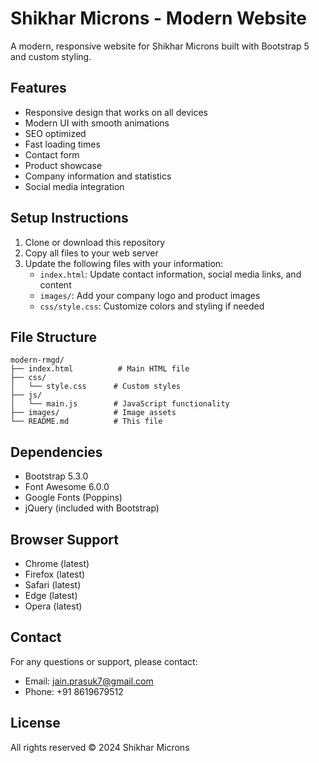 # Shikhar Microns - Modern Website

A modern, responsive website for Shikhar Microns built with Bootstrap 5 and custom styling.

## Features

- Responsive design that works on all devices
- Modern UI with smooth animations
- SEO optimized
- Fast loading times
- Contact form
- Product showcase
- Company information and statistics
- Social media integration

## Setup Instructions

1. Clone or download this repository
2. Copy all files to your web server
3. Update the following files with your information:
   - `index.html`: Update contact information, social media links, and content
   - `images/`: Add your company logo and product images
   - `css/style.css`: Customize colors and styling if needed

## File Structure

```
modern-rmgd/
├── index.html          # Main HTML file
├── css/
│   └── style.css      # Custom styles
├── js/
│   └── main.js        # JavaScript functionality
├── images/            # Image assets
└── README.md          # This file
```

## Dependencies

- Bootstrap 5.3.0
- Font Awesome 6.0.0
- Google Fonts (Poppins)
- jQuery (included with Bootstrap)

## Browser Support

- Chrome (latest)
- Firefox (latest)
- Safari (latest)
- Edge (latest)
- Opera (latest)

## Contact

For any questions or support, please contact:
- Email: jain.prasuk7@gmail.com
- Phone: +91 8619679512

## License

All rights reserved © 2024 Shikhar Microns 